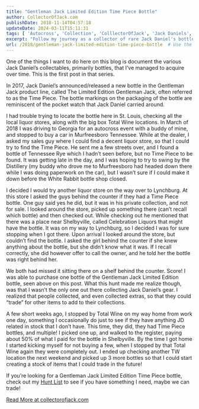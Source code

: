 ```yaml
---
title: "Gentleman Jack Limited Edition Time Piece Bottle"
author: CollectorOfJack.com
publishDate: 2018-11-14T04:57:18
updateDate: 2024-03-11T15:11:31
tags: [ 'Autocross', 'Collection', 'ColllectorOfJack', 'Jack Daniels', 'Whiskey' ]
excerpt: "Follow my journey as a collector of rare Jack Daniel's bottles, focusing on my hunt for the elusive Limited Edition Gentleman Jack Time Piece."
url: /2018/gentleman-jack-limited-edition-time-piece-bottle  # Use the generated URL with year
---
```

<p>One of the things I want to do here on this blog is document the various Jack Daniel’s collectables, primarily bottles, that I’ve managed to acquire over time. This is the first post in that series.</p><p>In 2017, Jack Daniel’s announced/released a new bottle in the Gentleman Jack product line, called The Limited Edition Gentleman Jack, often referred to as the Time Piece. The bottle markings on the packaging of the bottle are reminiscent of the pocket watch that Jack Daniel carried around.</p><p>I had trouble trying to locate the bottle here in St. Louis, checking all the local liquor stores, along with the big box Total Wine locations. In March of 2018 I was driving to Georgia for an autocross event with a buddy of mine, and stopped to buy a car in Murfreesboro Tennessee. While at the dealer, I asked my sales guy where I could find a decent liquor store, so that I could try to find the Time Piece. He sent me a few streets over, and I found a bottle of Tennessee Rye which I hadn’t seen before, but no Time Piece to be found. It was getting late in the day, and I was hoping to try to swing by the Distillery (my buddy who drove me to Murfreesboro had headed down there while I was doing paperwork on the car), but I wasn’t sure if I could make it down before the White Rabbit bottle shop closed.</p><p>I decided I would try another liquor store on the way over to Lynchburg. At this store I asked the guys behind the counter if they had a Time Piece bottle. One guy said yes he did, but it was in his private collection, and not for sale. I looked around the store, picked up something there (can’t recall which bottle) and then checked out. While checking out he mentioned that there was a place near Shelbyville, called Celebration Liquors that might have the bottle. It was on my way to Lynchburg, so I decided I was for sure stopping when I got there. Upon arrival I looked around the store, but couldn’t find the bottle. I asked the girl behind the counter if she knew anything about the bottle, but she didn’t know what it was. If I recall correctly, she did however offer to call the owner, and he told her the bottle was right behind her.</p><p>We both had missed it sitting there on a shelf behind the counter. Score! I was able to purchase one bottle of the Gentleman Jack Limited Edition bottle, seen above on this post. What this hunt made me realize though, was that I wasn’t the only one out there collecting Jack Daniel’s gear. I realized that people collected, and even collected extras, so that they could “trade” for other items to add to their collections.</p><p>A few short weeks ago, I stopped by Total Wine on my way home from work one day, something I occasionally do just to see if they have anything JD related in stock that I don’t have. This time, they did, they had Time Piece bottles, and multiple! I picked one up, and walked to the register, paying about 50% of what I paid for the bottle in Shelbyville. By the time I got home I started kicking myself for not buying a few, when I stopped by that Total Wine again they were completely out. I ended up checking another TW location the next weekend and picked up 3 more bottles so that I could start creating a stock of items that I could trade in the future!</p><p>If you’re looking for a Gentleman Jack Limited Edition Time Piece bottle, check out my <a href="https://collectorofjack.com/WantedItems">Hunt List</a> to see if you have something I need, maybe we can trade!</p> <a href="https://collectorofjack.com/GentlemanJackTimePiece">Read More at collectorofjack.com</a>


